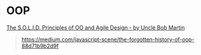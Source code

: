 # OOP

[The S.O.L.I.D. Principles of OO and Agile Design - by Uncle Bob Martin](https://www.youtube.com/watch?v=t86v3N4OshQ)

> https://medium.com/javascript-scene/the-forgotten-history-of-oop-88d71b9b2d9f